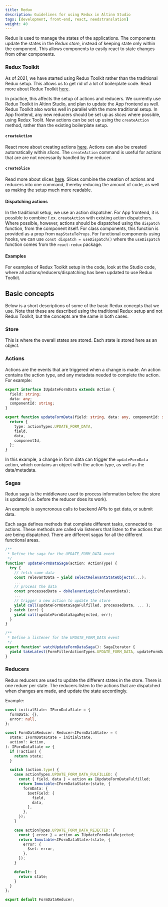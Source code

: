 ```yaml
---
title: Redux
description: Guidelines for using Redux in Altinn Studio
tags: [development, front-end, react, needstranslation]
weight: 40
---
```

Redux is used to manage the states of the applications. The components update the states in the _Redux store_, instead of keeping state only within the component.
This allows components to easily react to state changes from other components.

### Redux Toolkit
As of 2021, we have started using Redux Toolkit rather than the traditional Redux setup. This allows us to get rid of a lot of boilerplate code. Read
more about Redux Toolkit [here](https://redux-toolkit.js.org/introduction/quick-start).

In practice, this affects the setup of actions and reducers. We currently use Redux Toolkit in Altinn Studio, and plan to update the App frontend as well.
Redux Toolkit also works well in parallel with the more traditional setup. In App frontend, any new reducers should be set up as _slices_ where possible,
using Redux Toolit. New actions can be set up using the `createAction` method, rather than the existing boilerplate setup.

#### `createAction`
React more about creating actions [here](https://redux-toolkit.js.org/tutorials/basic-tutorial#introducing-createaction).
Actions can also be created automatically within _slices_. The `createAction` command is useful for actions that are are not necessarily
handled by the reducer.

#### `createSlice`
Read more about slices [here](https://redux-toolkit.js.org/tutorials/basic-tutorial#introducing-createslice).
Slices combine the creation of actions and reducers into one command, thereby reducing the amount of code, as well as making the 
setup much more readable.

#### Dispatching actions
In the traditional setup, we use an action dispatcher. For App frontend, it is possible to combine f.ex. `createAction` with existing action dispatchers. 
Where possible, however, actions should be dispatched using the `dispatch` function, from the component itself. For class components, this function is provided
as a prop from `mapStateToProps`. For functional components using hooks, we can use `const dispatch = useDispatch()` where the `useDispatch` function comes from the 
`react-redux` package.

#### Examples
For examples of Redux Toolkit setup in the code, look at the Studio code, where all actions/reducers/dispatching has been updated to use Redux Toolkit.

## Basic concepts
Below is a short descriptions of some of the basic Redux concepts that we use. Note that these are described using the traditional Redux setup and not Redux Toolkit, but the 
concepts are the same in both cases.

### Store
This is where the overall states are stored. Each state is stored here as an object. 

### Actions
Actions are the events that are triggered when a change is made. An action contains the action type, and any metadata needed to complete the action. For example:

```typescript
export interface IUpdateFormData extends Action {
  field: string;
  data: any;
  componentId: string;
}

export function updateFormData(field: string, data: any, componentId: string): IUpdateFormData {
  return {
    type: actionTypes.UPDATE_FORM_DATA,
    field,
    data,
    componentId,
  };
}
```
In this example, a change in form data can trigger the `updateFormData` action, which contains an object with the action type, as well as the data/metadata. 

### Sagas
Redux saga is the middleware used to process information before the store is updated (i.e. before the reducer does its work). 

An example is asyncronous calls to backend APIs to get data, or submit data.

Each saga defines methods that complete different tasks, connected to actions. These methods are called via listeners that listen to the actions that are being dispatched. There are different sagas for all the different functional areas.

```typescript
/**
 * Define the saga for the UPDATE_FORM_DATA event
 */
function* updateFormDataSaga(action: ActionType) {
  try {
    // fetch some data
    const relevantData = yield selectRelevantStateObjects(...);
    ...
    // process the data
    const processedData = doRelevantLogic(relevantData);
    ...
    // trigger a new action to update the store
    yield call(updateFormDataSagaFulfilled, processedData, ... );
  } catch (err) {
    yield call(updateFormDataSagaRejected, err);
  }
}

/**
 * Define a listener for the UPDATE_FORM_DATA event
 */
export function* watchUpdateFormDataSaga(): SagaIterator {
  yield takeLatest(FormFillerActionTypes.UPDATE_FORM_DATA, updateFormDataSaga);
}
```

### Reducers
Redux reducers are used to update the different states in the store. There is one reduer per state. The reducers listen to the actions that are dispatched when changes are made, and update the state accordingly.

Example:

```typescript
const initialState: IFormDataState = {
  formData: {},
  error: null,
};

const FormDataReducer: Reducer<IFormDataState> = (
  state: IFormDataState = initialState,
  action?: Action,
): IFormDataState => {
  if (!action) {
    return state;
  }

  switch (action.type) {
    case actionTypes.UPDATE_FORM_DATA_FULFILLED: {
      const { field, data } = action as IUpdateFormDataFulfilled;
      return Immutable<IFormDataState>(state, {
        formData: {
          $setField: {
            field,
            data,
          },
        },
      });
    }

    case actionTypes.UPDATE_FORM_DATA_REJECTED: {
      const { error } = action as IUpdateFormDataRejected;
      return Immutable<IFormDataState>(state, {
        error: {
          $set: error,
        },
      });
    }

    default: {
      return state;
    }
  }
};

export default FormDataReducer;
```
